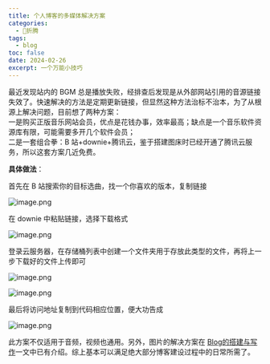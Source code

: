```yaml
---
title: 个人博客的多媒体解决方案
categories:
  - 🦐折腾
tags: 
  - blog
toc: false 
date: 2024-02-26
excerpt: 一个万能小技巧
---
```


最近发现站内的 BGM 总是播放失败，经排查后发现是从外部网站引用的音源链接失效了。快速解决的方法是定期更新链接，但显然这种方法治标不治本，为了从根源上解决问题，目前想了两种方案：<br>一是购买正版音乐网站会员，优点是花钱办事，效率最高；缺点是一个音乐软件资源库有限，可能需要多开几个软件会员；<br>二是一套组合拳：B 站+downie+腾讯云，鉴于搭建图床时已经开通了腾讯云服务，所以这套方案几近免费。



**具体做法**：

首先在 B 站搜索你的目标选曲，找一个你喜欢的版本，复制链接

![image.png](https://savemyblogpic-1311313070.cos.ap-chengdu.myqcloud.com/blogpicture/202402211501222.png)

在 downie 中粘贴链接，选择下载格式

![image.png](https://savemyblogpic-1311313070.cos.ap-chengdu.myqcloud.com/blogpicture/202402211517481.png)

登录云服务器，在存储桶列表中创建一个文件夹用于存放此类型的文件，再将上一步下载好的文件上传即可

![image.png](https://savemyblogpic-1311313070.cos.ap-chengdu.myqcloud.com/blogpicture/202402211521247.png)

![image.png](https://savemyblogpic-1311313070.cos.ap-chengdu.myqcloud.com/blogpicture/202402211522481.png)

最后将访问地址复制到代码相应位置，便大功告成

![image.png](https://savemyblogpic-1311313070.cos.ap-chengdu.myqcloud.com/blogpicture/202402211526500.png)

此方案不仅适用于音频，视频也通用。另外，图片的解决方案在 [Blog的搭建与写作](/Users/stephen/Desktop/entertainment/blog2/source/_posts/B端表格设计指南.md)一文中已有介绍。综上基本可以满足绝大部分博客建设过程中的日常所需了。

